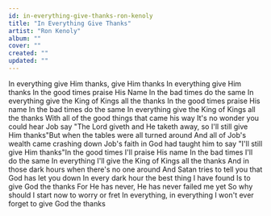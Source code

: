 ```yaml
---
id: in-everything-give-thanks-ron-kenoly
title: "In Everything Give Thanks"
artist: "Ron Kenoly"
album: ""
cover: ""
created: ""
updated: ""
---
```


In everything give Him thanks, give Him thanks
In everything give Him thanks
In the good times praise His Name
In the bad times do the same
In everything give the King of Kings all the thanks
In the good times praise His name
In the bad times do the same
In everything give the King of Kings all the thanks
With all of the good things that came his way
It's no wonder you could hear Job say
"The Lord giveth and He taketh away, so I'll still give Him thanks"But when the tables were all turned around
And all of Job's wealth came crashing down
Job's faith in God had taught him to say "I'll still give Him thanks"In the good times I'll praise His name
In the bad times I'll do the same
In everything I'll give the King of Kings all the thanks
And in those dark hours when there's no one around
And Satan tries to tell you that God has let you down
In every dark hour the best thing I have found
Is to give God the thanks
For He has never, He has never failed me yet
So why should I start now to worry or fret
In everything, in everything I won't ever forget to give God the thanks